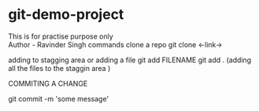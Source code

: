 # git-demo-project
This is for practise purpose only
<br>
Author - Ravinder Singh
commands 
clone a repo 
git clone <-link->

adding to stagging area or adding a file 
git add FILENAME 
git add . (adding all the files to the staggin area )

COMMITING A CHANGE 

git commit -m 'some message'
